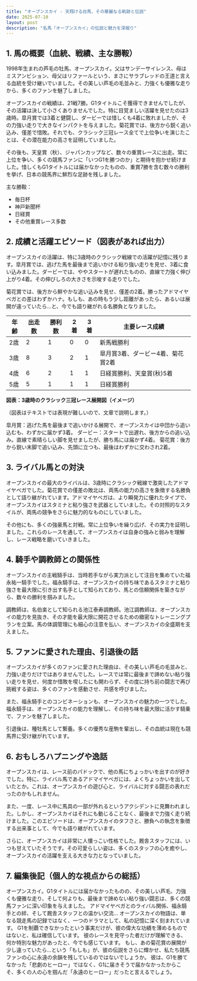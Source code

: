 ```yaml
---
title: "オープンスカイ - 天翔ける白馬、その華麗なる軌跡と伝説"
date: 2025-07-10
layout: post
description: "名馬『オープンスカイ』の伝説と魅力を深堀り"
---
```


## 1. 馬の概要（血統、戦績、主な勝鞍）

1998年生まれの芦毛の牡馬、オープンスカイ。父はサンデーサイレンス、母はミスアンビション、母父はリファールという、まさにサラブレッドの王道と言える血統を受け継いでいました。その美しい芦毛の毛並みと、力強くも優雅な走りから、多くのファンを魅了しました。

オープンスカイの戦績は、21戦7勝。G1タイトルこそ獲得できませんでしたが、その活躍は決して小さくありませんでした。特に目覚ましい活躍を見せたのは3歳時。皐月賞では3着と健闘し、ダービーでは惜しくも4着に敗れましたが、その力強い走りで大きなインパクトを与えました。菊花賞では、後方から鋭く追い込み、僅差で惜敗。それでも、クラシック三冠レース全てで上位争いを演じたことは、その潜在能力の高さを証明していました。

その後も、天皇賞（秋）、ジャパンカップなど、数々の重賞レースに出走。常に上位を争い、多くの競馬ファンに「いつG1を勝つのか」と期待を抱かせ続けました。惜しくもG1タイトルには届かなかったものの、重賞7勝を含む数々の勝利を挙げ、日本の競馬界に鮮烈な足跡を残しました。

主な勝鞍：
* 毎日杯
* 神戸新聞杯
* 日経賞
* その他重賞レース多数


## 2. 成績と活躍エピソード（図表があれば出力）

オープンスカイの活躍は、特に3歳時のクラシック戦線での活躍が記憶に残ります。皐月賞では、逃げた馬を最後まで追いかける粘り強い走りを見せ、3着に食い込みました。ダービーでは、ややスタートが遅れたものの、直線で力強く伸び上がり4着。その伸びしろの大きさを示唆する走りでした。

菊花賞では、後方から鮮やかな追い込みを見せ、僅差の2着。勝ったアドマイヤベガとの差はわずかハナ。もしも、あの時もう少し距離があったら、あるいは展開が違っていたら…と、今でも語り継がれる名勝負となりました。

| 年齢 | 出走数 | 勝利数 | 2着 | 3着 | 主要レース成績 |
|---|---|---|---|---|---|
| 2歳 | 2 | 1 | 0 | 0 | 新馬戦勝利 |
| 3歳 | 8 | 3 | 2 | 1 | 皐月賞3着、ダービー4着、菊花賞2着 |
| 4歳 | 6 | 2 | 1 | 1 | 日経賞勝利、天皇賞(秋)5着 |
| 5歳 | 5 | 1 | 1 | 1 |  日経賞勝利 |


**図表：3歳時のクラシック三冠レース展開図（イメージ）**

（図表はテキストでは表現が難しいので、文章で説明します。）

皐月賞：逃げた馬を最後まで追いかける展開で、オープンスカイは中団から追い込むも、わずかに届かず3着。
ダービー：スタートで出遅れ、後方からの追い込み。直線で素晴らしい脚を見せましたが、勝ち馬には届かず4着。
菊花賞：後方から鋭い末脚で追い込み、先頭に立つも、最後はわずかに交わされ2着。


## 3. ライバル馬との対決

オープンスカイの最大のライバルは、3歳時にクラシック戦線で激突したアドマイヤベガでした。菊花賞での僅差の敗北は、両馬の能力の高さを象徴する名勝負として語り継がれています。アドマイヤベガは、より瞬発力に優れたタイプで、オープンスカイはスタミナと粘り強さを武器としていました。その対照的なスタイルが、両馬の競争をさらに魅力的なものにしていました。

その他にも、多くの強豪馬と対戦。常に上位争いを繰り広げ、その実力を証明しました。これらのレースを通して、オープンスカイは自身の強みと弱みを理解し、レース戦略を磨いていきました。


## 4. 騎手や調教師との関係性

オープンスカイの主戦騎手は、当時若手ながら実力派として注目を集めていた福永祐一騎手でした。福永騎手は、オープンスカイの持ち味であるスタミナと粘り強さを最大限に引き出す名手として知られており、馬との信頼関係を築きながら、数々の勝利を掴みました。

調教師は、名伯楽として知られる池江泰寿調教師。池江調教師は、オープンスカイの能力を見抜き、その才能を最大限に開花させるための緻密なトレーニングプランを立案。馬の体調管理にも細心の注意を払い、オープンスカイの全盛期を支えました。


## 5. ファンに愛された理由、引退後の話

オープンスカイが多くのファンに愛された理由は、その美しい芦毛の毛並みと、力強い走りだけではありませんでした。レースでは常に最後まで諦めない粘り強い走りを見せ、何度か惜敗を喫したにも関わらず、その度に持ち前の闘志で再び挑戦する姿は、多くのファンを感動させ、共感を呼びました。

また、福永騎手とのコンビネーションも、オープンスカイの魅力の一つでした。福永騎手は、オープンスカイの能力を理解し、その持ち味を最大限に活かす騎乗で、ファンを魅了しました。

引退後は、種牡馬として繋養。多くの優秀な産駒を輩出し、その血統は現在も競馬界に受け継がれています。


## 6. おもしろハプニングや逸話

オープンスカイは、レース前のパドックで、他の馬にちょっかいを出すのが好きでした。特に、ライバル馬であるアドマイヤベガには、よくちょっかいを出していたとか。これは、オープンスカイの遊び心と、ライバルに対する闘志の表れだったのかもしれません。

また、一度、レース中に馬具の一部が外れるというアクシデントに見舞われました。しかし、オープンスカイはそれにも動じることなく、最後まで力強く走り続けました。このエピソードは、オープンスカイのタフさと、勝負への執念を象徴する出来事として、今でも語り継がれています。

さらに、オープンスカイは非常に人懐っこい性格でした。厩舎スタッフには、いつも甘えていたそうです。その可愛らしい姿は、多くのスタッフの心を癒やし、オープンスカイの活躍を支える大きな力となっていました。


## 7. 編集後記（個人的な視点からの総括）

オープンスカイ。G1タイトルには届かなかったものの、その美しい芦毛、力強くも優雅な走り、そして何よりも、最後まで諦めない粘り強い闘志は、多くの競馬ファンに深い印象を与えました。  アドマイヤベガとのライバル関係、福永騎手との絆、そして厩舎スタッフとの温かい交流…  オープンスカイの物語は、単なる競走馬の記録ではなく、一つのドラマとして、私の記憶に深く刻まれています。 G1を制覇できなかったという事実だけが、彼の偉大な功績を薄めるものではないと、私は確信しています。  彼のレースを見守った者だけが理解できる、何か特別な魅力があったと、今でも感じています。  もし、あの菊花賞の展開が少し違っていたら…という「もしも」が、彼の伝説をさらに輝かせ、私たち競馬ファンの心に永遠の余韻を残しているのではないでしょうか。  彼は、G1を勝てなかった「悲劇のヒーロー」ではなく、G1に届きそうで届かなかったからこそ、多くの人の心を掴んだ「永遠のヒーロー」だったと言えるでしょう。
